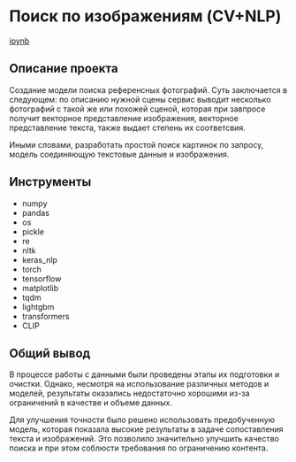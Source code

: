 # Поиск по изображениям (CV+NLP)

[ipynb](https://github.com/AlexBu99/Portfolio/blob/main/%D0%9F%D0%BE%D0%B8%D1%81%D0%BA%20%D0%BF%D0%BE%20%D0%B8%D0%B7%D0%BE%D0%B1%D1%80%D0%B0%D0%B6%D0%B5%D0%BD%D0%B8%D1%8F%D0%BC/%D0%9F%D0%BE%D0%B8%D1%81%D0%BA%20%D0%BF%D0%BE%20%D0%B8%D0%B7%D0%BE%D0%B1%D1%80%D0%B0%D0%B6%D0%B5%D0%BD%D0%B8%D1%8F%D0%BC.ipynb)

## Описание проекта

Создание модели поиска референсных фотографий. Суть заключается в следующем: по описанию нужной сцены сервис выводит несколько фотографий с такой же или похожей сценой, которая при завпросе получит векторное представление изображения, векторное представление текста, также выдает степень их соответсвия.

Иными словами, разработать простой поиск картинок по запросу, модель соединяющую текстовые данные и изображения. 

## Инструменты

- numpy 
- pandas
- os
- pickle
- re
- nltk
- keras_nlp
- torch
- tensorflow
- matplotlib
- tqdm
- lightgbm
- transformers
- CLIP


## Общий вывод

В процессе работы с данными были проведены этапы их подготовки и очистки. Однако, несмотря на использование различных методов и моделей, результаты оказались недостаточно хорошими из-за ограничений в качестве и объеме данных.

Для улучшения точности было решено использовать предобученную модель, которая показала высокие результаты в задаче сопоставления текста и изображений. Это позволило значительно улучшить качество поиска и при этом соблюсти требования по ограничению контента.
